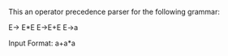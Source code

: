 This an operator precedence parser for the following grammar:

E-> E*E
E->E+E
E->a

Input Format: a+a*a
